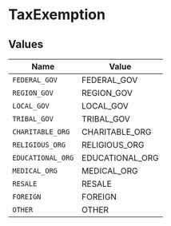 # TaxExemption


## Values

| Name              | Value             |
| ----------------- | ----------------- |
| `FEDERAL_GOV`     | FEDERAL_GOV       |
| `REGION_GOV`      | REGION_GOV        |
| `LOCAL_GOV`       | LOCAL_GOV         |
| `TRIBAL_GOV`      | TRIBAL_GOV        |
| `CHARITABLE_ORG`  | CHARITABLE_ORG    |
| `RELIGIOUS_ORG`   | RELIGIOUS_ORG     |
| `EDUCATIONAL_ORG` | EDUCATIONAL_ORG   |
| `MEDICAL_ORG`     | MEDICAL_ORG       |
| `RESALE`          | RESALE            |
| `FOREIGN`         | FOREIGN           |
| `OTHER`           | OTHER             |
